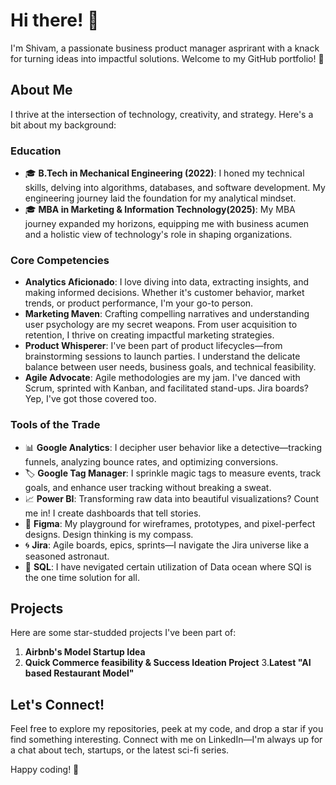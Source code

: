 # Hi there! 👋

I'm Shivam, a passionate business product manager asprirant with a knack for turning ideas into impactful solutions. Welcome to my GitHub portfolio! 🚀

## About Me

I thrive at the intersection of technology, creativity, and strategy. Here's a bit about my background:

### Education
- 🎓 **B.Tech in Mechanical Engineering (2022)**: I honed my technical skills, delving into algorithms, databases, and software development. My engineering journey laid the foundation for my analytical mindset.
- 🎓 **MBA in Marketing & Information Technology(2025)**: My MBA journey expanded my horizons, equipping me with business acumen and a holistic view of technology's role in shaping organizations.

### Core Competencies
- **Analytics Aficionado**: I love diving into data, extracting insights, and making informed decisions. Whether it's customer behavior, market trends, or product performance, I'm your go-to person.
- **Marketing Maven**: Crafting compelling narratives and understanding user psychology are my secret weapons. From user acquisition to retention, I thrive on creating impactful marketing strategies.
- **Product Whisperer**: I've been part of product lifecycles—from brainstorming sessions to launch parties. I understand the delicate balance between user needs, business goals, and technical feasibility.
- **Agile Advocate**: Agile methodologies are my jam. I've danced with Scrum, sprinted with Kanban, and facilitated stand-ups. Jira boards? Yep, I've got those covered too.

### Tools of the Trade
- 📊 **Google Analytics**: I decipher user behavior like a detective—tracking funnels, analyzing bounce rates, and optimizing conversions.
- 🏷️ **Google Tag Manager**: I sprinkle magic tags to measure events, track goals, and enhance user tracking without breaking a sweat.
- 📈 **Power BI**: Transforming raw data into beautiful visualizations? Count me in! I create dashboards that tell stories.
- 🎨 **Figma**: My playground for wireframes, prototypes, and pixel-perfect designs. Design thinking is my compass.
- 🌀 **Jira**: Agile boards, epics, sprints—I navigate the Jira universe like a seasoned astronaut.
- 🥇 **SQL**: I have nevigated certain utilization of Data ocean where SQl is the one time solution for all.

## Projects
Here are some star-studded projects I've been part of:
1. **Airbnb's Model Startup Idea**
2. **Quick Commerce feasibility & Success Ideation Project** 
3.**Latest "AI based Restaurant Model"**

## Let's Connect!
Feel free to explore my repositories, peek at my code, and drop a star if you find something interesting. Connect with me on LinkedIn—I'm always up for a chat about tech, startups, or the latest sci-fi series.

Happy coding! 🌟
